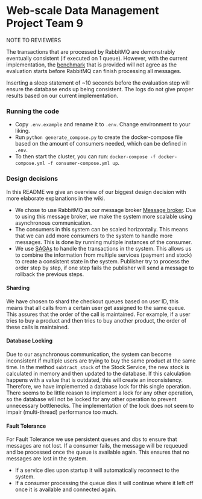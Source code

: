 # Web-scale Data Management Project Team 9


NOTE TO REVIEWERS


The transactions that are processed by RabbitMQ are demonstrably eventually consistent (if executed on 1 queue). However, with the current implementation, the [benchmark](https://github.com/delftdata/wdm-project-benchmark) that is provided will not agree as the evaluation starts before RabbitMQ can finish processing all messages.


Inserting a sleep statement of ~10 seconds before the evaluation step will ensure the database ends up being consistent. The logs do not give proper results based on our current implementation.


### Running the code
- Copy `.env.example` and rename it to `.env`. Change environment to your liking.
- Run ```python generate_compose.py``` to create the docker-compose file based on the amount of consumers needed, which can be defined in ```.env```.
- To then start the cluster, you can run: ```docker-compose -f docker-compose.yml -f consumer-compose.yml up```.


### Design decisions
In this README we give an overview of our biggest design decision with more elaborate explanations in the wiki.
- We chose to use RabbitMQ as our message broker [Message broker](https://github.com/mennohie/wdm24-team9/wiki/Concept-Message-Broker). Due to using this message broker, we make the system more scalable using asynchronous communication.
- The consumers in this system can be scaled horizontally. This means that we can add more consumers to the system to handle more messages. This is done by running multiple instances of the consumer.
- We use [SAGAs](https://github.com/mennohie/wdm24-team9/wiki/Concept-SAGAS) to handle the transactions in the system. This allows us to combine the information from multiple services (payment and stock) to create a consistent state in the system. Publisher try to process the order step by step, if one step fails the publisher will send a message to rollback the previous steps.
#### Sharding
We have chosen to shard the checkout queues based on user ID, this means that all calls from a certain user get assigned to the same queue. This assures that the order of the call is maintained. For example, if a user tries to buy a product and then tries to buy another product, the order of these calls is maintained.
#### Database Locking
Due to our asynchronous communication, the system can become inconsistent if multiple users are trying to buy the same product at the same time. In the method `subtract_stock` of the Stock Service, the new stock is calculated in memory and then updated to the database. If this calculation happens with a value that is outdated, this will create an inconsistency. Therefore, we have implemented a database lock for this single operation. There seems to be little reason to implement a lock for any other operation, so the database will not be locked for any other operation to prevent unnecessary bottlenecks. The implementation of the lock does not seem to impair (multi-thread) performance too much.
#### Fault Tolerance
For Fault Tolerance we use persistent queues and dbs to ensure that messages are not lost. If a consumer fails, the message will be requeued and be processed once the queue is available again. This ensures that no messages are lost in the system.
- If a service dies upon startup it will automatically reconnect to the system.
- If a consumer processing the queue dies it will continue where it left off once it is available and connected again.
